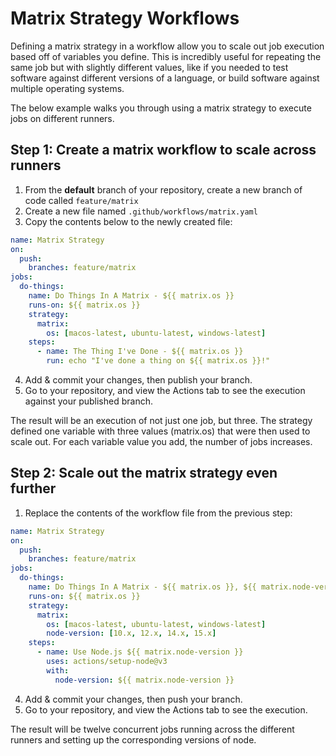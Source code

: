 # Matrix Strategy Workflows

Defining a matrix strategy in a workflow allow you to scale out job execution based off of variables you define. This is incredibly useful for repeating the same job but with slightly different values, like if you needed to test software against different versions of a language, or build software against multiple operating systems.

The below example walks you through using a matrix strategy to execute jobs on different runners.

## Step 1: Create a matrix workflow to scale across runners

1. From the **default** branch of your repository, create a new branch of code called `feature/matrix`
2. Create a new file named `.github/workflows/matrix.yaml`
3. Copy the contents below to the newly created file:

```yaml
name: Matrix Strategy
on:
  push:
    branches: feature/matrix
jobs:
  do-things:
    name: Do Things In A Matrix - ${{ matrix.os }}
    runs-on: ${{ matrix.os }}
    strategy:
      matrix:
        os: [macos-latest, ubuntu-latest, windows-latest]
    steps:
      - name: The Thing I've Done - ${{ matrix.os }}
        run: echo "I've done a thing on ${{ matrix.os }}!"
```

4. Add & commit your changes, then publish your branch.
5. Go to your repository, and view the Actions tab to see the execution against your published branch.

The result will be an execution of not just one job, but three. The strategy defined one variable with three values (matrix.os) that were then used to scale out. For each variable value you add, the number of jobs increases.

## Step 2: Scale out the matrix strategy even further

1. Replace the contents of the workflow file from the previous step:

```yaml
name: Matrix Strategy
on:
  push:
    branches: feature/matrix
jobs:
  do-things:
    name: Do Things In A Matrix - ${{ matrix.os }}, ${{ matrix.node-version }}
    runs-on: ${{ matrix.os }}
    strategy:
      matrix:
        os: [macos-latest, ubuntu-latest, windows-latest]
        node-version: [10.x, 12.x, 14.x, 15.x]
    steps:
      - name: Use Node.js ${{ matrix.node-version }}
        uses: actions/setup-node@v3
        with:
          node-version: ${{ matrix.node-version }}
```

4. Add & commit your changes, then push your branch.
5. Go to your repository, and view the Actions tab to see the execution.

The result will be twelve concurrent jobs running across the different runners and setting up the corresponding versions of node.